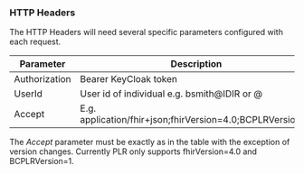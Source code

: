 

### HTTP Headers
The HTTP Headers will need several specific parameters configured with each request.

Parameter | Description
---|---|
Authorization | Bearer KeyCloak token
UserId | User id of individual e.g. bsmith@IDIR or <userid>@<identy provider>
Accept | E.g. application/fhir+json;fhirVersion=4.0;BCPLRVersion=1
  
The *Accept* parameter must be exactly as in the table with the exception of version changes.  Currently PLR only supports fhirVersion=4.0 and BCPLRVersion=1.
